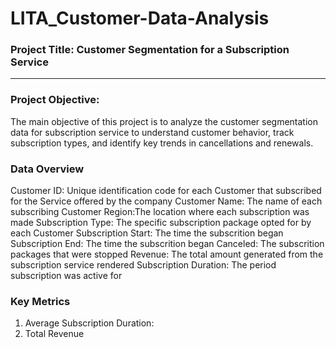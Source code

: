 # LITA_Customer-Data-Analysis

### Project Title: Customer Segmentation for a Subscription Service
---

### Project Objective:
The main objective of this project is to analyze the customer segmentation data for subscription service 
to understand customer behavior, track subscription types, and identify key trends in cancellations and renewals.

### Data Overview
Customer ID: Unique identification code for each Customer that subscribed for the Service offered by the company
Customer Name: The name of each subscribing Customer
Region:The location where each subscription was made
Subscription Type: The specific subscription package opted for by each Customer
Subscription Start: The time the subscrition began
Subscription End: The time the subscrition began
Canceled: The subscrition packages that were stopped
Revenue: The total amount generated from the subscription service rendered
Subscription Duration: The period subscription was active for

### Key Metrics
1. Average Subscription Duration: 
2. Total Revenue
